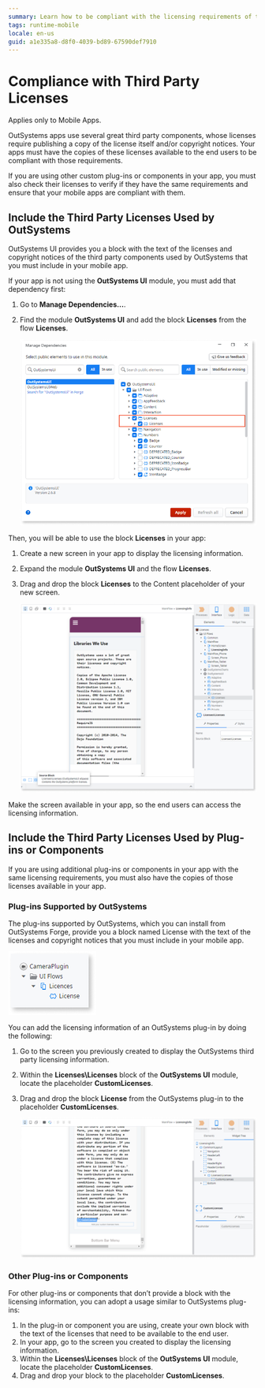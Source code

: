 ```yaml
---
summary: Learn how to be compliant with the licensing requirements of the third party components used by your application.
tags: runtime-mobile
locale: en-us
guid: a1e335a8-d8f0-4039-bd89-67590def7910
---
```


# Compliance with Third Party Licenses

<div class="info" markdown="1">

Applies only to Mobile Apps.

</div>

OutSystems apps use several great third party components, whose licenses require publishing a copy of the license itself and/or copyright notices. Your apps must have the copies of these licenses available to the end users to be compliant with those requirements.

If you are using other custom plug-ins or components in your app, you must also check their licenses to verify if they have the same requirements and ensure that your mobile apps are compliant with them.

## Include the Third Party Licenses Used by OutSystems

OutSystems UI provides you a block with the text of the licenses and copyright notices of the third party components used by OutSystems that you must include in your mobile app.

If your app is not using the **OutSystems UI** module, you must add that dependency first:

1. Go to **Manage Dependencies…**. 
1. Find the module **OutSystems UI** and add the block **Licenses** from the flow **Licenses**.   
  
    ![](images/license-block-in-references-window.png)  

Then, you will be able to use the block **Licenses** in your app:

1. Create a new screen in your app to display the licensing information. 
1. Expand the module **OutSystems UI** and the flow **Licenses**.
1. Drag and drop the block **Licenses** to the Content placeholder of your new screen.   
  
    ![](images/image03.png)  

Make the screen available in your app, so the end users can access the licensing information.


## Include the Third Party Licenses Used by Plug-ins or Components

If you are using additional plug-ins or components in your app with the same licensing requirements, you must also have the copies of those licenses available in your app.

### Plug-ins Supported by OutSystems

The plug-ins supported by OutSystems, which you can install from OutSystems Forge, provide you a block named License with the text of the licenses and copyright notices that you must include in your mobile app.

![](images/image02.png)

You can add the licensing information of an OutSystems plug-in by doing the following:

1. Go to the screen you previously created to display the OutSystems third party licensing information.
1. Within the **Licenses\Licenses** block of the **OutSystems UI** module, locate the placeholder **CustomLicenses**. 
1. Drag and drop the block **License** from the OutSystems plug-in to the placeholder **CustomLicenses**. 

    ![](images/image01.png)

### Other Plug-ins or Components

For other plug-ins or components that don’t provide a block with the licensing information, you can adopt a usage similar to OutSystems plug-ins:

1. In the plug-in or component you are using, create your own block with the text of the licenses that need to be available to the end user. 
1. In your app, go to the screen you created to display the licensing information.
1. Within the **Licenses\Licenses** block of the **OutSystems UI** module, locate the placeholder **CustomLicenses**. 
1. Drag and drop your block to the placeholder **CustomLicenses**. 

